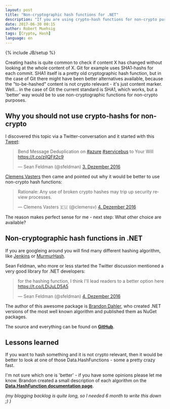 ```yaml
---
layout: post
title: "Non-cryptographic hash functions for .NET"
description: "If you are using crypto-hash functions for non-crypto purposes you might want to take a look at faster and 'better' alternatives."
date: 2017-06-30 00:15
author: Robert Muehsig
tags: [Crypto, Hash]
language: en
---
```

{% include JB/setup %}

Creating hashs is quite common to check if content X has changed without looking at the whole content of X. 
Git for example uses SHA1-hashs for each commit. SHA1 itself is a pretty old cryptographic hash function, but in the case of Git there might have been better alternatives available, because the "to-be-hashed" content is not crypto relevant - it's just content marker. Well... in the case of Git the current standard is SHA1, which works, but a 'better' way would be to use non-cryptographic functions for non-crypto purposes.

## Why you should not use crypto-hashs for non-crypto

I discovered this topic via a Twitter-conversation and it started with this [Tweet](https://twitter.com/sfeldman/status/804984253985370112):

<blockquote class="twitter-tweet" data-lang="de"><p lang="en" dir="ltr">Bend Message Deduplication on <a href="https://twitter.com/hashtag/azure?src=hash">#azure</a> <a href="https://twitter.com/hashtag/servicebus?src=hash">#servicebus</a> to Your Will <a href="https://t.co/zjIQFjt2c9">https://t.co/zjIQFjt2c9</a></p>&mdash; Sean Feldman (@sfeldman) <a href="https://twitter.com/sfeldman/status/804984253985370112">3. Dezember 2016</a></blockquote>
<script async src="//platform.twitter.com/widgets.js" charset="utf-8"></script>

[Clemens Vasters](https://twitter.com/clemensv/status/805499766264172548) then came and pointed out why it would be better to use non-crypto hash functions:

<blockquote class="twitter-tweet" data-lang="de"><p lang="en" dir="ltr">Rationale: Any use of broken crypto hashes may trip up security review processes.</p>&mdash; Clemens Vasters 🇪🇺 (@clemensv) <a href="https://twitter.com/clemensv/status/805499766264172548">4. Dezember 2016</a></blockquote>
<script async src="//platform.twitter.com/widgets.js" charset="utf-8"></script>

The reason makes perfect sense for me - next step: What other choice are available?

## Non-cryptographic hash functions in .NET

If you are googleing around you will find many different hashing algorithm, like [Jenkins](https://en.wikipedia.org/wiki/Jenkins_hash_function) or [MurmurHash](https://en.wikipedia.org/wiki/MurmurHash). 

Sean Feldman, who more or less started the Twitter discussion mentioned a very good library for .NET developers:

<blockquote class="twitter-tweet" data-conversation="none" data-lang="de"><p lang="en" dir="ltr">for the hashing function, I think I&#39;ll lead readers to a better option here <a href="https://t.co/LDiJuLD5A5">https://t.co/LDiJuLD5A5</a></p>&mdash; Sean Feldman (@sfeldman) <a href="https://twitter.com/sfeldman/status/805516688816910336">4. Dezember 2016</a></blockquote>
<script async src="//platform.twitter.com/widgets.js" charset="utf-8"></script>

The author of this awesome package is [Brandon Dahler](https://github.com/brandondahler), who created .NET versions of the most well known algorithm and published them as NuGet packages.

The source and everything can be found on __[GitHub](https://github.com/brandondahler/Data.HashFunction/)__.

## Lessons learned

If you want to hash something and it is not crypto relevant, then it would be better to look at one of those Data.HashFunctions - some a pretty crazy fast.

I'm not sure which one is 'better' - if you have some opinions please let me know. Brandon created a small description of each algorithm on the __[Data.HashFunction documentation page](http://datahashfunction.azurewebsites.net/)__.

*(my blogging backlog is quite long, so I needed 6 month to write this down ;) )*

